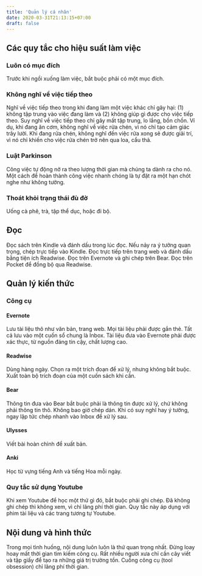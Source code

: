 ```yaml
---
title: 'Quản lý cá nhân'
date: 2020-03-31T21:13:15+07:00
draft: false
---
```


## Các quy tắc cho hiệu suất làm việc

### Luôn có mục đích

Trước khi ngồi xuống làm việc, bắt buộc phải có một mục đích.

### Không nghĩ về việc tiếp theo

Nghĩ về việc tiếp theo trong khi đang làm một việc khác chỉ gây hại: (1) không tập trung vào việc đang làm và (2) không giúp gì được cho việc tiếp theo.
Suy nghĩ về việc tiếp theo chỉ gây mất tập trung, lo lắng, bồn chồn. Ví dụ, khi đang ăn cơm, không nghĩ về việc rửa chén, vì nó chỉ tạo cảm giác trây lười. Khi đang rửa chén, không nghĩ đến việc rửa xong sẽ được giải trí, vì nó chỉ khiến cho việc rửa chén trở nên qua loa, cẩu thả.

### Luật Parkinson

Công việc tự động nở ra theo lượng thời gian mà chúng ta dành ra cho nó. Một cách để hoàn thành công việc nhanh chóng là tự đặt ra một hạn chót nghe như không tưởng.

### Thoát khỏi trạng thái đù đờ

Uống cà phê, trà, tập thể dục, hoặc đi bộ.

## Đọc

Đọc sách trên Kindle và đánh dấu trong lúc đọc. Nếu nảy ra ý tưởng quan trọng, chép trực tiếp vào Kindle.
Đọc trực tiếp trên trang web và đánh dấu bằng tiện ích Readwise.
Đọc trên Evernote và ghi chép trên Bear.
Đọc trên Pocket để đồng bộ qua Readwise.

## Quản lý kiến thức

### Công cụ

#### Evernote

Lưu tài liệu thô như văn bản, trang web. Mọi tài liệu phải được gắn thẻ. Tất cả lưu vào một cuốn sổ chung là Inbox.
Tài liệu đưa vào Evernote phải được xác thực, từ nguồn đáng tin cậy, chất lượng cao.

#### Readwise

Dùng hàng ngày. Chọn ra một trích đoạn để xử lý, nhưng không bắt buộc.
Xuất toàn bộ trích đoạn của một cuốn sách khi cần.

#### Bear

Thông tin đưa vào Bear bắt buộc phải là thông tin được xử lý, chứ không phải thông tin thô. Không bao giờ chép dán.
Khi có suy nghĩ hay ý tưởng, ngay lập tức chép nhanh vào Inbox để xử lý sau.

#### Ulysses

Viết bài hoàn chỉnh để xuất bản.

#### Anki

Học từ vựng tiếng Anh và tiếng Hoa mỗi ngày.

### Quy tắc sử dụng Youtube

Khi xem Youtube để học một thứ gì đó, bắt buộc phải ghi chép. Đã không ghi chép thì không xem, vì chỉ lãng phí thời gian. Quy tắc này áp dụng với phim tài liệu và các trang tương tự Youtube.

## Nội dung và hình thức

Trong mọi tình huống, nội dung luôn luôn là thứ quan trọng nhất. Đừng loay hoay mất thời gian tìm kiếm công cụ. Rất nhiều người xưa chỉ cần cây viết và tập giấy để tạo ra những giá trị trường tồn. Cuồng công cụ (tool obsession) chỉ lãng phí thời gian.
